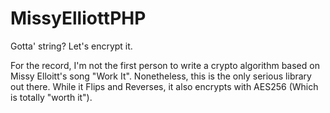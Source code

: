 # MissyElliottPHP
Gotta' string? Let's encrypt it.

For the record, I'm not the first person to write a crypto algorithm based on Missy Elloitt's song "Work It". 
Nonetheless, this is the only serious library out there. While it Flips and Reverses, it also encrypts with AES256 
(Which is totally "worth it").
